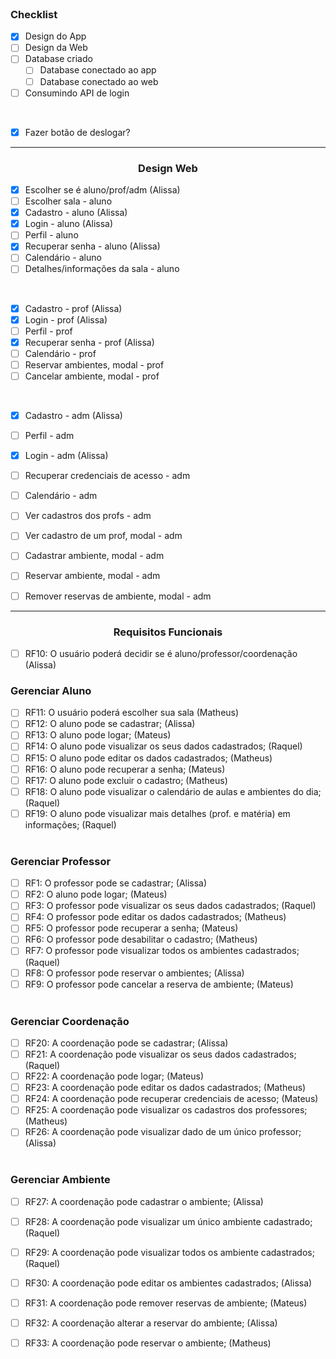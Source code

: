 <br>
<h3>Checklist</h3>

- [X] Design do App
- [ ] Design da Web
- [ ] Database criado
   - [ ] Database conectado ao app
   - [ ] Database conectado ao web
- [ ] Consumindo API de login

<br>

- [X] Fazer botão de deslogar?

<hr>
<h3 align="center">Design Web</h3>

- [X] Escolher se é aluno/prof/adm (Alissa)
- [ ] Escolher sala - aluno 
- [X] Cadastro - aluno (Alissa)
- [X] Login - aluno (Alissa)
- [ ] Perfil - aluno 
- [X] Recuperar senha - aluno (Alissa)
- [ ] Calendário - aluno 
- [ ] Detalhes/informações da sala - aluno 

<br>

- [X] Cadastro - prof (Alissa)
- [X] Login - prof (Alissa)
- [ ] Perfil - prof 
- [X] Recuperar senha - prof (Alissa)
- [ ] Calendário - prof 
- [ ] Reservar ambientes, modal - prof 
- [ ] Cancelar ambiente, modal - prof 

<br>

- [X] Cadastro - adm (Alissa)
- [ ] Perfil - adm 
- [X] Login - adm (Alissa)
- [ ] Recuperar credenciais de acesso - adm 
- [ ] Calendário - adm 
- [ ] Ver cadastros dos profs - adm 
- [ ] Ver cadastro de um prof, modal - adm 
- [ ] Cadastrar ambiente, modal - adm 
- [ ] Reservar ambiente, modal - adm 
- [ ] Remover reservas de ambiente, modal - adm 


<hr>

<h3 align="center">Requisitos Funcionais</h3>

- [ ] RF10: O usuário poderá decidir se é aluno/professor/coordenação  (Alissa)

<h3>Gerenciar Aluno</h3>

- [ ] RF11: O usuário poderá escolher sua sala  (Matheus)
- [ ] RF12: O aluno pode se cadastrar;  (Alissa)
- [ ] RF13: O aluno pode logar;  (Mateus)
- [ ] RF14: O aluno pode visualizar os seus dados cadastrados;  (Raquel)
- [ ] RF15: O aluno pode editar os dados cadastrados;  (Matheus)
- [ ] RF16: O aluno pode recuperar a senha;  (Mateus)
- [ ] RF17:  O aluno pode excluir o cadastro;  (Matheus)
- [ ] RF18: O aluno pode visualizar o calendário de aulas e ambientes do dia;  (Raquel)
- [ ] RF19: O aluno pode visualizar mais detalhes (prof. e matéria) em informações;  (Raquel)
 <br> <br>

<h3>Gerenciar Professor</h3>

- [ ] RF1: O professor pode se cadastrar;  (Alissa)
- [ ] RF2: O aluno pode logar;  (Mateus)
- [ ] RF3: O professor pode visualizar os seus dados cadastrados;  (Raquel)
- [ ] RF4: O professor pode editar os dados cadastrados;  (Matheus)
- [ ] RF5: O professor pode recuperar a senha;  (Mateus)
- [ ] RF6: O professor pode desabilitar o cadastro;  (Matheus)
- [ ] RF7: O professor pode visualizar todos os ambientes cadastrados; (Raquel)
- [ ] RF8: O professor pode reservar o ambientes; (Alissa)
- [ ] RF9: O professor pode cancelar a reserva de ambiente; (Mateus)
 <br> <br>

<h3>Gerenciar Coordenação</h3>

- [ ] RF20: A coordenação pode se cadastrar;  (Alissa)
- [ ] RF21: A coordenação pode visualizar os seus dados cadastrados;  (Raquel)
- [ ] RF22: A coordenação pode logar;  (Mateus)
- [ ] RF23: A coordenação pode editar os dados cadastrados;  (Matheus)
- [ ] RF24: A coordenação pode recuperar credenciais de acesso; (Mateus)
- [ ] RF25: A coordenação pode visualizar os cadastros dos professores; (Matheus)
- [ ] RF26: A coordenação pode visualizar dado de um único professor; (Alissa)
 <br> <br>
 
<h3>Gerenciar Ambiente</h3>

- [ ] RF27: A coordenação pode cadastrar o ambiente; (Alissa)
- [ ] RF28: A coordenação pode visualizar um único ambiente cadastrado; (Raquel)
- [ ] RF29: A coordenação pode visualizar todos os ambiente cadastrados; (Raquel)
- [ ] RF30: A coordenação pode editar os ambientes cadastrados; (Alissa)
- [ ] RF31: A coordenação pode remover reservas de ambiente; (Mateus)
- [ ] RF32: A coordenação alterar a reservar do ambiente; (Alissa)
- [ ] RF33: A coordenação pode reservar o ambiente; (Matheus)

